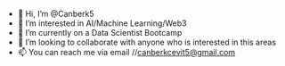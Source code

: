 - 👋 Hi, I’m @Canberk5
- 👀 I’m interested in AI/Machine Learning/Web3 
- 🌱 I’m currently on a Data Scientist Bootcamp
- 💞️ I’m looking to collaborate with anyone who is interested in this areas
- 📫 You can reach me via email //canberkcevit5@gmail.com

<!---
Canberk5/Canberk5 is a ✨ special ✨ repository because its `README.md` (this file) appears on your GitHub profile.
You can click the Preview link to take a look at your changes.
--->
